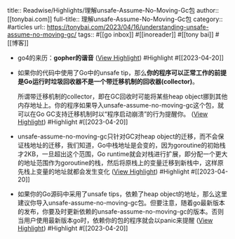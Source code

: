 title:: Readwise/Highlights/理解unsafe-Assume-No-Moving-Gc包
author:: [[tonybai.com]]
full-title:: 理解unsafe-Assume-No-Moving-Gc包
category:: #articles
url:: https://tonybai.com/2023/04/16/understanding-unsafe-assume-no-moving-gc/
tags:: #[[go inbox]] #[[inoreader]] #[[tony bai]] #[[博客]]
- go4的来历：**gopher的谐音** ([View Highlight](https://read.readwise.io/read/01gydakwwpceqnaz8gfqb8f31y)) #Highlight #[[2023-04-20]]
- 如果你的代码中使用了Go中的unsafe tip，那么**你的程序可以正常工作的前提是Go运行时垃圾回收器不是一个带迁移机制的回收器(collector)**。
  
  所谓带迁移机制的collector，即在GC回收时可能将某些heap object挪到其他内存地址上。你的程序如果导入unsafe-assume-no-moving-gc这个包，就可以在Go GC支持迁移机制时以“程序启动崩溃”的行为提醒你。 ([View Highlight](https://read.readwise.io/read/01gydbbtgyc5aqgndejv21xck7)) #Highlight #[[2023-04-20]]
- unsafe-assume-no-moving-gc只针对GC对heap object的迁移，而不会保证栈地址的迁移，我们知道，Go中栈地址是会变的，因为goroutine的初始栈才2KB，一旦超出这个范围，Go runtime就会对栈进行扩展，即分配一个更大的地址范围作为goroutine的栈，然后将原栈上的变量迁移到新栈中，这样原先栈上变量的地址就都会发生变化 ([View Highlight](https://read.readwise.io/read/01gydbhkny9q06t6awmwap8jwf)) #Highlight #[[2023-04-20]]
- 如果你的Go源码中采用了unsafe tips，依赖了heap object的地址，那么这里建议你导入unsafe-assume-no-moving-gc包。但要注意，随着go最新版本的发布，你要及时更新依赖的unsafe-assume-no-moving-gc的版本。否则当用户使用最新版本go时，依赖你的包的程序就会以panic来提醒 ([View Highlight](https://read.readwise.io/read/01gydbhvakcb246fqk16refmes)) #Highlight #[[2023-04-20]]